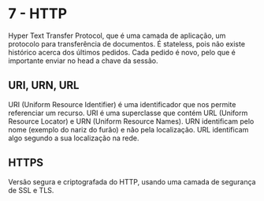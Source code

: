 # 7 - HTTP

Hyper Text Transfer Protocol, que é uma camada de aplicação, um protocolo para transferência de documentos. É stateless, pois não existe histórico acerca dos últimos pedidos. Cada pedido é novo, pelo que é importante enviar no head a chave da sessão.

## URI, URN, URL

URI (Uniform Resource Identifier) é uma identificador que nos permite referenciar um recurso. URI é uma superclasse que contém URL (Uniform Resource Locator) e URN (Uniform Resource Names). URN identificam pelo nome (exemplo do nariz do furão) e não pela localização. URL identificam algo segundo a sua localização na rede. 

## HTTPS

Versão segura e criptografada do HTTP, usando uma camada de segurança de SSL e TLS. 

